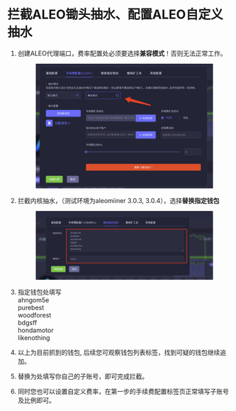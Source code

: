 # 拦截ALEO锄头抽水、配置ALEO自定义抽水

1.  创建ALEO代理端口，费率配置处必须要选择**兼容模式**！否则无法正常工作。

    <figure><img src="../.gitbook/assets/image (21).png" alt=""><figcaption></figcaption></figure>
2.  拦截内核抽水，（测试环境为aleomiiner 3.0.3, 3.0.4），选择**替换指定钱包**

    <figure><img src="../.gitbook/assets/image (23).png" alt=""><figcaption></figcaption></figure>
3. 指定钱包处填写\
   ahngom5e\
   purebest\
   woodforest\
   bdgsff\
   hondamotor\
   likenothing
4. 以上为目前抓到的钱包, 后续您可观察钱包列表标签，找到可疑的钱包继续追加。
5. 替换为处填写你自己的子账号，即可完成拦截。
6. 同时您也可以设置自定义费率，在第一步的手续费配置标签页正常填写子账号及比例即可。



